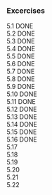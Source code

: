 ### Excercises
5.1 DONE  
5.2 DONE  
5.3 DONE  
5.4 DONE  
5.5 DONE  
5.6 DONE  
5.7 DONE  
5.8 DONE  
5.9 DONE  
5.10 DONE  
5.11 DONE  
5.12 DONE  
5.13 DONE  
5.14 DONE  
5.15 DONE  
5.16 DONE  
5.17  
5.18  
5.19  
5.20  
5.21  
5.22  
